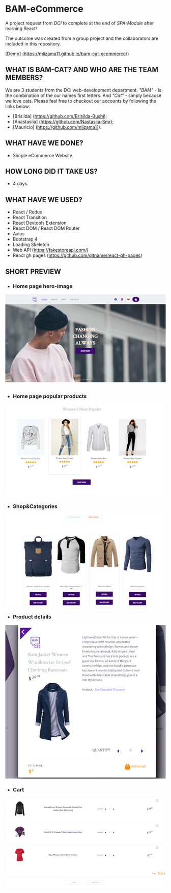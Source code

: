 # BAM-eCommerce
A project request from *DCI* to complete at the end of *SPA-Module* after learning React!

The outcome was created from a group project and the collaborators are included in this repository.

[Demo]
(https://mlizama11.github.io/bam-cat-ecommerce/)

## WHAT IS BAM-CAT? AND WHO ARE THE TEAM MEMBERS?

We are 3 students from the DCI web-development department. *"BAM"* - Is the combination of the our names first letters. And *"Cat"* - simply because we love cats. Please feel free to checkout our accounts by following the links below: 

- [Brisilda] (https://github.com/Brisilda-Bushi);
- [Anastasiia] (https://github.com/Nastasiia-Smr);
- [Mauricio] (https://github.com/mlizama11).
## WHAT HAVE WE DONE?

- Simple eCommerce Website.

## HOW LONG DID IT TAKE US?

- 4 days.

## WHAT HAVE WE USED?

- React / Redux
- React Transition
- React Devtools Extension
- React DOM / React DOM Router
- Axios
- Bootstrap 4
- Loading Skeleton
- Web API (https://fakestoreapi.com/)
- React gh pages (https://github.com/gitname/react-gh-pages)

## SHORT PREVIEW

- ### __Home page hero-image__
![BamCat](preview/home-page-capture.PNG)

- ### __Home page popular products__
![BamCat](preview/home-page-popular-capture.png)

- ### __Shop&Categories__
![BamCat](preview/shop-capture.PNG)

- ### __Product details__
![BamCat](preview/modal-product-capture.PNG)

- ### __Cart__
![BamCat](preview/cart-capture.PNG)